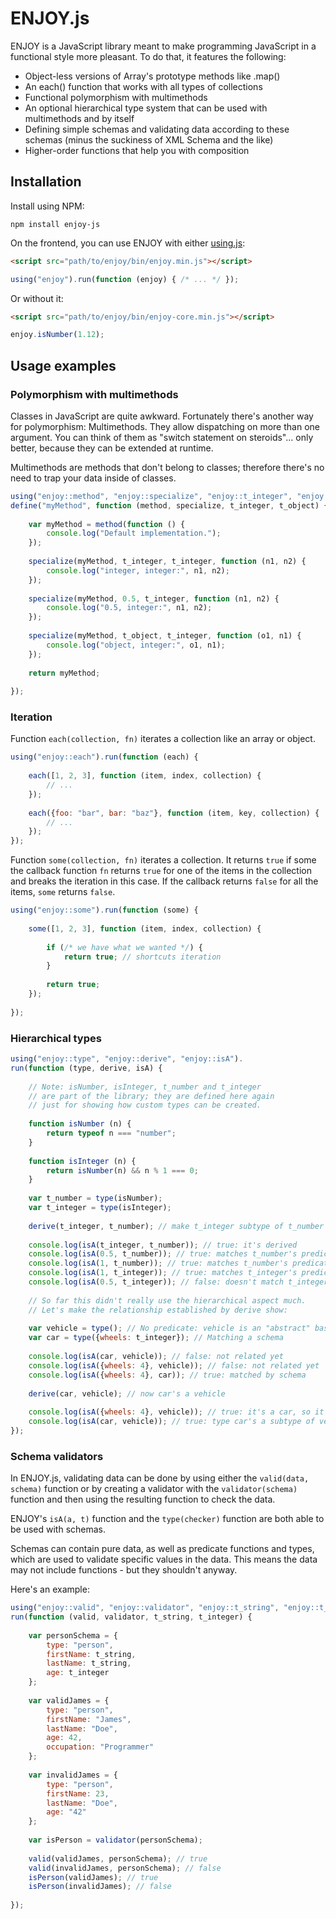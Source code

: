 # ENJOY.js

ENJOY is a JavaScript library meant to make programming JavaScript in a functional style more pleasant. To do that, it features the following:

- Object-less versions of Array's prototype methods like .map()
- An each() function that works with all types of collections
- Functional polymorphism with multimethods
- An optional hierarchical type system that can be used with multimethods and by itself
- Defining simple schemas and validating data according to these schemas (minus the suckiness of XML Schema and the like)
- Higher-order functions that help you with composition

## Installation

Install using NPM:

    npm install enjoy-js

On the frontend, you can use ENJOY with either [using.js](https://github.com/iiyo/using.js):

```html
<script src="path/to/enjoy/bin/enjoy.min.js"></script>
```

```javascript
using("enjoy").run(function (enjoy) { /* ... */ });
```

Or without it:

```html
<script src="path/to/enjoy/bin/enjoy-core.min.js"></script>
```

```javascript
enjoy.isNumber(1.12);
```

## Usage examples

### Polymorphism with multimethods

Classes in JavaScript are quite awkward. Fortunately there's another way for polymorphism: Multimethods. They allow dispatching on more than one argument. You can think of them as
"switch statement on steroids"... only better, because they can be extended at runtime.

Multimethods are methods that don't belong to classes; therefore there's no need to trap
your data inside of classes.

```javascript
using("enjoy::method", "enjoy::specialize", "enjoy::t_integer", "enjoy::t_object").
define("myMethod", function (method, specialize, t_integer, t_object) {
    
    var myMethod = method(function () {
        console.log("Default implementation.");
    });
    
    specialize(myMethod, t_integer, t_integer, function (n1, n2) {
        console.log("integer, integer:", n1, n2);
    });
    
    specialize(myMethod, 0.5, t_integer, function (n1, n2) {
        console.log("0.5, integer:", n1, n2);
    });
    
    specialize(myMethod, t_object, t_integer, function (o1, n1) {
        console.log("object, integer:", o1, n1);
    });
    
    return myMethod;
    
});
```

### Iteration

Function `each(collection, fn)` iterates a collection like an array or object.

```javascript
using("enjoy::each").run(function (each) {
    
    each([1, 2, 3], function (item, index, collection) {
        // ...
    });
    
    each({foo: "bar", bar: "baz"}, function (item, key, collection) {
        // ...
    });
});
```

Function `some(collection, fn)` iterates a collection. It returns `true` if some the
callback function `fn` returns `true` for one of the items in the collection and breaks
the iteration in this case. If the callback returns `false` for all the items, `some`
returns `false`.

```javascript
using("enjoy::some").run(function (some) {
    
    some([1, 2, 3], function (item, index, collection) {
        
        if (/* we have what we wanted */) {
            return true; // shortcuts iteration
        }
        
        return true;
    });
    
});
```

### Hierarchical types

```javascript
using("enjoy::type", "enjoy::derive", "enjoy::isA").
run(function (type, derive, isA) {
    
    // Note: isNumber, isInteger, t_number and t_integer
    // are part of the library; they are defined here again
    // just for showing how custom types can be created.
    
    function isNumber (n) {
        return typeof n === "number";
    }
    
    function isInteger (n) {
        return isNumber(n) && n % 1 === 0;
    }
    
    var t_number = type(isNumber);
    var t_integer = type(isInteger);
    
    derive(t_integer, t_number); // make t_integer subtype of t_number
    
    console.log(isA(t_integer, t_number)); // true: it's derived
    console.log(isA(0.5, t_number)); // true: matches t_number's predicate
    console.log(isA(1, t_number)); // true: matches t_number's predicate
    console.log(isA(1, t_integer)); // true: matches t_integer's predicate
    console.log(isA(0.5, t_integer)); // false: doesn't match t_integer's predicate
    
    // So far this didn't really use the hierarchical aspect much.
    // Let's make the relationship established by derive show:
    
    var vehicle = type(); // No predicate: vehicle is an "abstract" base type
    var car = type({wheels: t_integer}); // Matching a schema
    
    console.log(isA(car, vehicle)); // false: not related yet
    console.log(isA({wheels: 4}, vehicle)); // false: not related yet
    console.log(isA({wheels: 4}, car)); // true: matched by schema
    
    derive(car, vehicle); // now car's a vehicle
    
    console.log(isA({wheels: 4}, vehicle)); // true: it's a car, so it's a vehicle
    console.log(isA(car, vehicle)); // true: type car's a subtype of vehicle
});
```

### Schema validators

In ENJOY.js, validating data can be done by using either the `valid(data, schema)` function
or by creating a validator with the `validator(schema)` function and then using the resulting
function to check the data.

ENJOY's `isA(a, t)` function and the `type(checker)` function are both able to be used with schemas.

Schemas can contain pure data, as well as predicate functions and types, which are used to validate
specific values in the data. This means the data may not include functions - but they shouldn't anyway.

Here's an example:

```javascript
using("enjoy::valid", "enjoy::validator", "enjoy::t_string", "enjoy::t_integer").
run(function (valid, validator, t_string, t_integer) {
    
    var personSchema = {
        type: "person",
        firstName: t_string,
        lastName: t_string,
        age: t_integer 
    };
    
    var validJames = {
        type: "person",
        firstName: "James",
        lastName: "Doe",
        age: 42,
        occupation: "Programmer"
    };
    
    var invalidJames = {
        type: "person",
        firstName: 23,
        lastName: "Doe",
        age: "42"
    };
    
    var isPerson = validator(personSchema);
    
    valid(validJames, personSchema); // true
    valid(invalidJames, personSchema); // false
    isPerson(validJames); // true
    isPerson(invalidJames); // false
    
});
```


